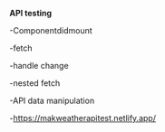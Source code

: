 **API testing**

-Componentdidmount

-fetch 

-handle change

-nested fetch

-API data manipulation

-https://makweatherapitest.netlify.app/
